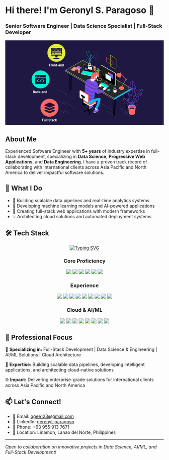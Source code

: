 # Hi there! I'm Geronyl S. Paragoso 👋
### Senior Software Engineer | Data Science Specialist | Full-Stack Developer

![Screenshot](https://github.com/fightTone/fightTone/blob/main/images/full-stack-development.gif)

## About Me
Experienced Software Engineer with **5+ years** of industry expertise in full-stack development, specializing in **Data Science**, **Progressive Web Applications**, and **Data Engineering**. I have a proven track record of collaborating with international clients across Asia Pacific and North America to deliver impactful software solutions.

## 🚀 What I Do
- 🔭 Building scalable data pipelines and real-time analytics systems
- 🌱 Developing machine learning models and AI-powered applications
- 👯 Creating full-stack web applications with modern frameworks
- 💡 Architecting cloud solutions and automated deployment systems

## 🛠️ Tech Stack

<div align="center">

<!-- Animated typing effect -->
<a href="#"><img src="https://readme-typing-svg.herokuapp.com?font=Fira+Code&size=28&duration=3000&pause=1000&color=00D9FF&center=true&vCenter=true&width=600&lines=Senior+Software+Engineer;Data+Science+%26+AI%2FML+Specialist;Full-Stack+Developer;Cloud+Architecture+Expert;5%2B+Years+Experience" alt="Typing SVG" /></a>

### Core Proficiency
<a href="#"><img src="https://img.shields.io/badge/Python-3776AB?style=for-the-badge&logo=python&logoColor=white" /></a>
<a href="#"><img src="https://img.shields.io/badge/MongoDB-4EA94B?style=for-the-badge&logo=mongodb&logoColor=white" /></a>
<a href="#"><img src="https://img.shields.io/badge/MySQL-005C84?style=for-the-badge&logo=mysql&logoColor=white" /></a>
<a href="#"><img src="https://img.shields.io/badge/PostgreSQL-316192?style=for-the-badge&logo=postgresql&logoColor=white" /></a>
<a href="#"><img src="https://img.shields.io/badge/Flask-000000?style=for-the-badge&logo=flask&logoColor=white" /></a>
<a href="#"><img src="https://img.shields.io/badge/FastAPI-005571?style=for-the-badge&logo=fastapi&logoColor=white" /></a>

### Experience
<a href="#"><img src="https://img.shields.io/badge/JavaScript-F7DF1E?style=for-the-badge&logo=javascript&logoColor=black" /></a>
<a href="#"><img src="https://img.shields.io/badge/Node.js-43853D?style=for-the-badge&logo=node.js&logoColor=white" /></a>
<a href="#"><img src="https://img.shields.io/badge/React-20232A?style=for-the-badge&logo=react&logoColor=61DAFB" /></a>
<a href="#"><img src="https://img.shields.io/badge/Git-F05032?style=for-the-badge&logo=git&logoColor=white" /></a>
<a href="#"><img src="https://img.shields.io/badge/Pandas-2C2D72?style=for-the-badge&logo=pandas&logoColor=white" /></a>
<a href="#"><img src="https://img.shields.io/badge/NumPy-013243?style=for-the-badge&logo=numpy&logoColor=white" /></a>
<a href="#"><img src="https://img.shields.io/badge/Matplotlib-11557c?style=for-the-badge&logo=python&logoColor=white" /></a>
<a href="#"><img src="https://img.shields.io/badge/Jupyter-F37626?style=for-the-badge&logo=jupyter&logoColor=white" /></a>
<a href="#"><img src="https://img.shields.io/badge/Linux-FCC624?style=for-the-badge&logo=linux&logoColor=black" /></a>

### Cloud & AI/ML
<a href="#"><img src="https://img.shields.io/badge/Amazon_AWS-FF9900?style=for-the-badge&logo=amazonaws&logoColor=white" /></a>
<a href="#"><img src="https://img.shields.io/badge/Docker-2CA5E0?style=for-the-badge&logo=docker&logoColor=white" /></a>
<a href="#"><img src="https://img.shields.io/badge/TensorFlow-FF6F00?style=for-the-badge&logo=tensorflow&logoColor=white" /></a>
<a href="#"><img src="https://img.shields.io/badge/scikit_learn-F7931E?style=for-the-badge&logo=scikit-learn&logoColor=white" /></a>
<a href="#"><img src="https://img.shields.io/badge/OpenCV-27338e?style=for-the-badge&logo=OpenCV&logoColor=white" /></a>
<a href="#"><img src="https://img.shields.io/badge/Plotly-239120?style=for-the-badge&logo=plotly&logoColor=white" /></a>
<a href="#"><img src="https://img.shields.io/badge/Lambda-FF9900?style=for-the-badge&logo=awslambda&logoColor=white" /></a>
<a href="#"><img src="https://img.shields.io/badge/S3-569A31?style=for-the-badge&logo=amazons3&logoColor=white" /></a>

</div>


## 💼 Professional Focus

🎯 **Specializing in:** Full-Stack Development | Data Science & Engineering | AI/ML Solutions | Cloud Architecture

🚀 **Expertise:** Building scalable data pipelines, developing intelligent applications, and architecting cloud-native solutions

🌐 **Impact:** Delivering enterprise-grade solutions for international clients across Asia Pacific and North America

## 📫 Let's Connect!
- 📧 Email: qgee123@gmail.com
- 💼 LinkedIn: [geronyl-paragoso](https://www.linkedin.com/in/geronyl-paragoso-618232168)
- 📱 Phone: +63 955 913 7671
- 📍 Location: Linamon, Lanao del Norte, Philippines

---
*Open to collaboration on innovative projects in Data Science, AI/ML, and Full-Stack Development!*
